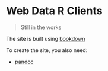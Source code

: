 # Web Data R Clients

> Still in the works

The site is built using [bookdown](https://github.com/rstudio/bookdown)

To create the site, you also need:

* [pandoc](http://johnmacfarlane.net/pandoc/)
